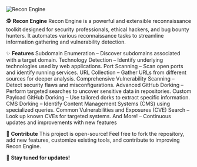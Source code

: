 
<img src="./images/recon-engine.png" alt="Recon Engine">

🕵️ **Recon Engine**
Recon Engine is a powerful and extensible reconnaissance toolkit designed for security professionals, ethical hackers, and bug bounty hunters. It automates various reconnaissance tasks to streamline information gathering and vulnerability detection.

✨ **Features**
Subdomain Enumeration – Discover subdomains associated with a target domain.
Technology Detection – Identify underlying technologies used by web applications.
Port Scanning – Scan open ports and identify running services.
URL Collection – Gather URLs from different sources for deeper analysis.
Comprehensive Vulnerability Scanning – Detect security flaws and misconfigurations.
Advanced GitHub Dorking – Perform targeted searches to uncover sensitive data in repositories.
Custom Payload GitHub Dorking – Use tailored dorks to extract specific information.
CMS Dorking – Identify Content Management Systems (CMS) using specialized queries.
Common Vulnerabilities and Exposures (CVE) Search – Look up known CVEs for targeted systems.
And More! – Continuous updates and improvements with new features

🚀 **Contribute**
This project is open-source! Feel free to fork the repository, add new features, customize existing tools, and contribute to improving Recon Engine.

🔗 **Stay tuned for updates!**
